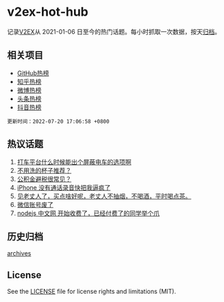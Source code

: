 # v2ex-hot-hub

 记录[V2EX](https://www.v2ex.com/)从 2021-01-06 日至今的热门话题。每小时抓取一次数据，按天[归档](archives)。
 
 ## 相关项目

- [GitHub热榜](https://github.com/snaildev/github-hot-hub)
- [知乎热榜](https://github.com/snaildev/zhihu-hot-hub)
- [微博热榜](https://github.com/snaildev/weibo-hot-hub)
- [头条热榜](https://github.com/snaildev/toutiao-hot-hub)
- [抖音热榜](https://github.com/snaildev/douyin-hot-hub)


 `更新时间：2022-07-20 17:06:58 +0800`

## 热议话题

1. [打车平台什么时候能出个屏蔽电车的选项啊](https://www.v2ex.com/t/867339)
1. [不用洗的杯子推荐？](https://www.v2ex.com/t/867388)
1. [公积金避税很常见？](https://www.v2ex.com/t/867510)
1. [iPhone 没有通话录音快把我逼疯了](https://www.v2ex.com/t/867435)
1. [见老丈人了，买点啥好呢，老丈人不抽烟，不喝酒，平时喝点茶。](https://www.v2ex.com/t/867393)
1. [微信账号废了](https://www.v2ex.com/t/867428)
1. [nodejs 中文网 开始收费了，已经付费了的同学举个爪](https://www.v2ex.com/t/867461)

## 历史归档

[archives](archives)

## License

See the [LICENSE](LICENSE) file for license rights and limitations (MIT).
